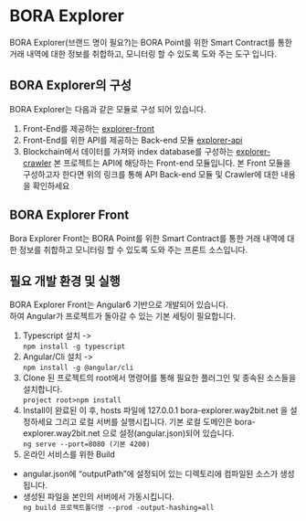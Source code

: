 # BORA Explorer

BORA Explorer\(브랜드 명이 필요?\)는 BORA Point를 위한 Smart Contract를 통한 거래 내역에 대한 정보를 취합하고, 모니터링 할 수 있도록 도와 주는 도구 입니다.

## BORA Explorer의 구성

BORA Explorer는 다음과 같은 모듈로 구성 되어 있습니다.

1. Front-End를 제공하는 [explorer-front](https://github.com/BoraEcosystem/explorer-front)
2. Front-End를 위한 API를 제공하는 Back-end 모듈 [explorer-api](https://github.com/BoraEcosystem/explorer-api)
3. Blockchain에서 데이터를 가져와 index database를 구성하는 [explorer-crawler](https://github.com/BoraEcosystem/explorer-crawler)
  본 프로젝트는 API에 해당하는 Front-end 모듈입니다. 본 Front 모듈을 구성하고자 한다면 위의 링크를 통해 API Back-end 모듈 및 Crawler에 대한 내용을 확인하세요

## BORA Explorer Front

Bora Explorer Front는 BORA Point를 위한 Smart Contract를 통한 거래 내역에 대한 정보를 취합하고 모니터링 할 수 있도록 도와 주는 프론트 소스입니다.

## 필요 개발 환경 및 실행

BORA Explorer Front는 Angular6 기반으로 개발되어 있습니다.  
하여 Angular가 프로젝트가 돌아갈 수 있는 기본 세팅이 필요합니다.

1. Typescript 설치 ->  
  `npm install -g typescript`
2. Angular/Cli 설치 ->  
  `npm install -g @angular/cli`
3. Clone 된 프로젝트의 root에서 명령어를 통해 필요한 플러그인 및 종속된 소스들을 설치합니다.  
  `project root>npm install`
4. Install이 완료된 이 후, hosts 파일에 127.0.0.1 bora-explorer.way2bit.net 을 설정하세요 그리고  로컬 서버를 실행시킵니다. 기본 로컬 도메인은 bora-explorer.way2bit.net 으로 설정\(angular.json\)되어 있습니다.  
  `ng serve --port=8080 (기본 4200)`
5. 온라인 서비스를 위한 Build  
- angular.json에 “outputPath”에 설정되어 있는 디렉토리에 컴파일된 소스가 생성됩니다.  
- 생성된 파일을 본인의 서버에서 가동시킵니다.  
  `ng build 프로젝트폴더명 --prod -output-hashing=all`
